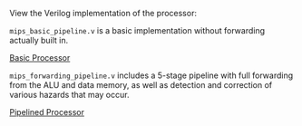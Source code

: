 View the Verilog implementation of the processor:

`mips_basic_pipeline.v` is a basic implementation without forwarding actually built in. 

[Basic Processor](mips_pipeline_newest.srcs/sources_1/new/mips_basic_pipeline.v)


`mips_forwarding_pipeline.v` includes a 5-stage pipeline with full forwarding from the ALU and data memory, as well as detection and correction of various hazards that may occur.

[Pipelined Processor](mips_pipeline_newest.srcs/sources_1/new/mips_forwarding_pipeline.v)
